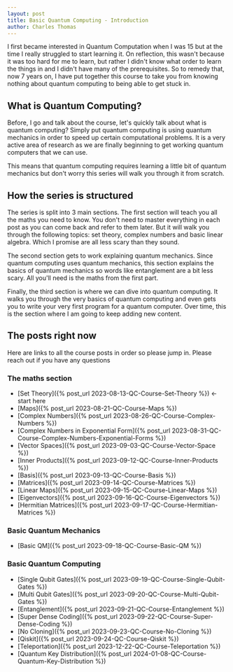 ```yaml
---
layout: post
title: Basic Quantum Computing - Introduction
author: Charles Thomas
---
```


I first became interested in Quantum Computation when I was 15 but at the time I really struggled to start learning it. On reflection, this wasn't because it was too hard for me to learn, but rather I didn't know what order to learn the things in and I didn't have many of the prerequisites. So to remedy that, now 7 years on, I have put together this course to take you from knowing nothing about quantum computing to being able to get stuck in.

## What is Quantum Computing?
Before, I go and talk about the course, let's quickly talk about what is quantum computing? Simply put quantum computing is using quantum mechanics in order to speed up certain computational problems. It is a very active area of research as we are finally beginning to get working quantum computers that we can use.

This means that quantum computing requires learning a little bit of quantum mechanics but don't worry this series will walk you through it from scratch.

## How the series is structured

The series is split into 3 main sections. The first section will teach you all the maths you need to know. You don't need to master everything in each post as you can come back and refer to them later. But it will walk you through the following topics: set theory, complex numbers and basic linear algebra. Which I promise are all less scary than they sound. 

The second section gets to work explaining quantum mechanics. Since quantum computing uses quantum mechanics, this section explains the basics of quantum mechanics so words like entanglement are a bit less scary. All you'll need is the maths from the first part.

Finally, the third section is where we can dive into quantum computing. It walks you through the very basics of quantum computing and even gets you to write your very first program for a quantum computer. Over time, this is the section where I am going to keep adding new content.

## The posts right now
Here are links to all the course posts in order so please jump in. Please reach out if you have any questions

### The maths section
* [Set Theory]({% post_url 2023-08-13-QC-Course-Set-Theory %}) <- start here
* [Maps]({% post_url 2023-08-21-QC-Course-Maps %})
* [Complex Numbers]({% post_url 2023-08-26-QC-Course-Complex-Numbers %})
* [Complex Numbers in Exponential Form]({% post_url 2023-08-31-QC-Course-Complex-Numbers-Exponential-Forms %})
* [Vector Spaces]({% post_url 2023-09-03-QC-Course-Vector-Space %})
* [Inner Products]({% post_url 2023-09-12-QC-Course-Inner-Products %})
* [Basis]({% post_url 2023-09-13-QC-Course-Basis %})
* [Matrices]({% post_url 2023-09-14-QC-Course-Matrices %})
* [Linear Maps]({% post_url 2023-09-15-QC-Course-Linear-Maps %})
* [Eigenvectors]({% post_url 2023-09-16-QC-Course-Eigenvectors %})
* [Hermitian Matrices]({% post_url 2023-09-17-QC-Course-Hermitian-Matrices %})

### Basic Quantum Mechanics
* [Basic QM]({% post_url 2023-09-18-QC-Course-Basic-QM %})


### Basic Quantum Computing
* [Single Qubit Gates]({% post_url 2023-09-19-QC-Course-Single-Qubit-Gates %})
* [Multi Qubit Gates]({% post_url 2023-09-20-QC-Course-Multi-Qubit-Gates %})
* [Entanglement]({% post_url 2023-09-21-QC-Course-Entanglement %})
* [Super Dense Coding]({% post_url 2023-09-22-QC-Course-Super-Dense-Coding %})
* [No Cloning]({% post_url 2023-09-23-QC-Course-No-Cloning %})
* [Qiskit]({% post_url 2023-09-24-QC-Course-Qiskit %})
* [Teleportation]({% post_url 2023-12-22-QC-Course-Teleportation %})
* [Quantum Key Distribution]({% post_url 2024-01-08-QC-Course-Quantum-Key-Distribution %})
